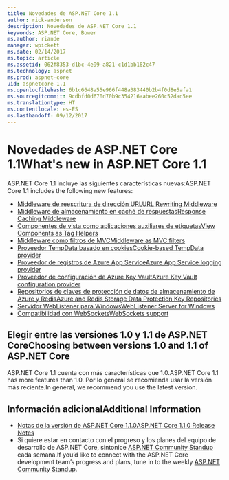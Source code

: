 ```yaml
---
title: Novedades de ASP.NET Core 1.1
author: rick-anderson
description: Novedades de ASP.NET Core 1.1
keywords: ASP.NET Core, Bower
ms.author: riande
manager: wpickett
ms.date: 02/14/2017
ms.topic: article
ms.assetid: 062f8353-d1bc-4e99-a821-c1d1bb162c47
ms.technology: aspnet
ms.prod: aspnet-core
uid: aspnetcore-1.1
ms.openlocfilehash: 6b1c6648a55e966f448a383440b2b4f0d8e5afa1
ms.sourcegitcommit: 9cdbfd0d670d70b9c354216aabee260c52dad5ee
ms.translationtype: HT
ms.contentlocale: es-ES
ms.lasthandoff: 09/12/2017
---
```

# <a name="whats-new-in-aspnet-core-11"></a><span data-ttu-id="5ebfd-104">Novedades de ASP.NET Core 1.1</span><span class="sxs-lookup"><span data-stu-id="5ebfd-104">What's new in ASP.NET Core 1.1</span></span>

<span data-ttu-id="5ebfd-105">ASP.NET Core 1.1 incluye las siguientes características nuevas:</span><span class="sxs-lookup"><span data-stu-id="5ebfd-105">ASP.NET Core 1.1 includes the following new features:</span></span>

- [<span data-ttu-id="5ebfd-106">Middleware de reescritura de dirección URL</span><span class="sxs-lookup"><span data-stu-id="5ebfd-106">URL Rewriting Middleware</span></span>](xref:fundamentals/url-rewriting)
- [<span data-ttu-id="5ebfd-107">Middleware de almacenamiento en caché de respuestas</span><span class="sxs-lookup"><span data-stu-id="5ebfd-107">Response Caching Middleware</span></span>](xref:performance/caching/middleware)
- [<span data-ttu-id="5ebfd-108">Componentes de vista como aplicaciones auxiliares de etiquetas</span><span class="sxs-lookup"><span data-stu-id="5ebfd-108">View Components as Tag Helpers</span></span>](xref:mvc/views/view-components#invoking-a-view-component-as-a-tag-helper)
- [<span data-ttu-id="5ebfd-109">Middleware como filtros de MVC</span><span class="sxs-lookup"><span data-stu-id="5ebfd-109">Middleware as MVC filters</span></span>](xref:mvc/controllers/filters#using-middleware-in-the-filter-pipeline)
- [<span data-ttu-id="5ebfd-110">Proveedor TempData basado en cookies</span><span class="sxs-lookup"><span data-stu-id="5ebfd-110">Cookie-based TempData provider</span></span>](xref:fundamentals/app-state#cookie-based-tempdata-provider )
- [<span data-ttu-id="5ebfd-111">Proveedor de registros de Azure App Service</span><span class="sxs-lookup"><span data-stu-id="5ebfd-111">Azure App Service logging provider</span></span>](xref:fundamentals/logging#appservice)
- [<span data-ttu-id="5ebfd-112">Proveedor de configuración de Azure Key Vault</span><span class="sxs-lookup"><span data-stu-id="5ebfd-112">Azure Key Vault configuration provider</span></span>](xref:security/key-vault-configuration)
- [<span data-ttu-id="5ebfd-113">Repositorios de claves de protección de datos de almacenamiento de Azure y Redis</span><span class="sxs-lookup"><span data-stu-id="5ebfd-113">Azure and Redis Storage Data Protection Key Repositories</span></span>](xref:security/data-protection/implementation/key-storage-providers#azure-and-redis)
- [<span data-ttu-id="5ebfd-114">Servidor WebListener para Windows</span><span class="sxs-lookup"><span data-stu-id="5ebfd-114">WebListener Server for Windows</span></span>](xref:fundamentals/servers/weblistener)
- [<span data-ttu-id="5ebfd-115">Compatibilidad con WebSockets</span><span class="sxs-lookup"><span data-stu-id="5ebfd-115">WebSockets support</span></span>](xref:fundamentals/websockets)

## <a name="choosing-between-versions-10-and-11-of-aspnet-core"></a><span data-ttu-id="5ebfd-116">Elegir entre las versiones 1.0 y 1.1 de ASP.NET Core</span><span class="sxs-lookup"><span data-stu-id="5ebfd-116">Choosing between versions 1.0 and 1.1 of ASP.NET Core</span></span>

<span data-ttu-id="5ebfd-117">ASP.NET Core 1.1 cuenta con más características que 1.0.</span><span class="sxs-lookup"><span data-stu-id="5ebfd-117">ASP.NET Core 1.1 has more features than 1.0.</span></span> <span data-ttu-id="5ebfd-118">Por lo general se recomienda usar la versión más reciente.</span><span class="sxs-lookup"><span data-stu-id="5ebfd-118">In general, we recommend you use the latest version.</span></span>

## <a name="additional-information"></a><span data-ttu-id="5ebfd-119">Información adicional</span><span class="sxs-lookup"><span data-stu-id="5ebfd-119">Additional Information</span></span>

- [<span data-ttu-id="5ebfd-120">Notas de la versión de ASP.NET Core 1.1.0</span><span class="sxs-lookup"><span data-stu-id="5ebfd-120">ASP.NET Core 1.1.0 Release Notes</span></span>](https://github.com/aspnet/Home/releases/tag/1.1.0)
- <span data-ttu-id="5ebfd-121">Si quiere estar en contacto con el progreso y los planes del equipo de desarrollo de ASP.NET Core, sintonice [ASP.NET Community Standup](https://live.asp.net/) cada semana.</span><span class="sxs-lookup"><span data-stu-id="5ebfd-121">If you’d like to connect with the ASP.NET Core development team’s progress and plans, tune in to the weekly [ASP.NET Community Standup](https://live.asp.net/).</span></span>
